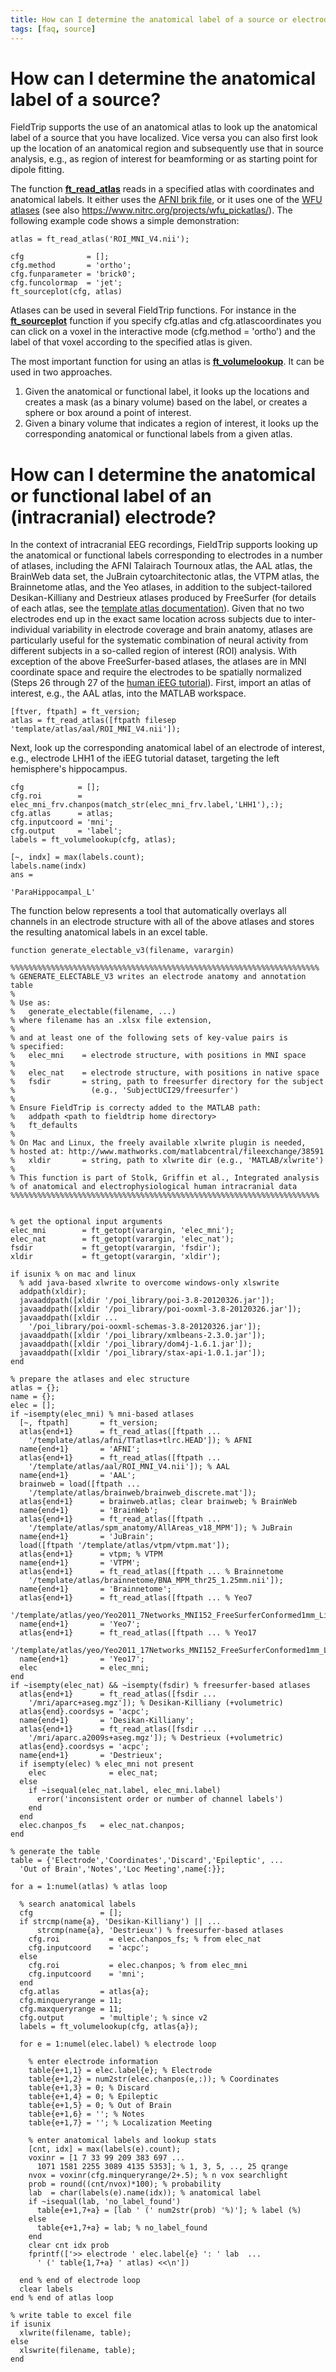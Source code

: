 ```yaml
---
title: How can I determine the anatomical label of a source or electrode?
tags: [faq, source]
---
```


# How can I determine the anatomical label of a source?

FieldTrip supports the use of an anatomical atlas to look up the anatomical label of a source that you have localized. Vice versa you can also first look up the location of an anatomical region and subsequently use that in source analysis, e.g., as region of interest for beamforming or as starting point for dipole fitting.

The function **[ft_read_atlas](https://github.com/fieldtrip/fieldtrip/blob/release/fileio/ft_read_atlas.m)** reads in a specified atlas with coordinates and anatomical labels. It either uses the [AFNI brik file](https://www.google.com/search?q=afni+brik+file+format), or it uses one of the [WFU atlases](http://fmri.wfubmc.edu) (see also https://www.nitrc.org/projects/wfu_pickatlas/). The following example code shows a simple demonstration:

    atlas = ft_read_atlas('ROI_MNI_V4.nii');

    cfg              = [];
    cfg.method       = 'ortho';
    cfg.funparameter = 'brick0';
    cfg.funcolormap  = 'jet';
    ft_sourceplot(cfg, atlas)

Atlases can be used in several FieldTrip functions. For instance in the **[ft_sourceplot](https://github.com/fieldtrip/fieldtrip/blob/release/ft_sourceplot.m)** function if you specify cfg.atlas and cfg.atlascoordinates you can click on a voxel in the interactive mode (cfg.method = 'ortho') and the label of that voxel according to the specified atlas is given.

The most important function for using an atlas is **[ft_volumelookup](https://github.com/fieldtrip/fieldtrip/blob/release/ft_volumelookup.m)**. It can be used in two approaches.

1.  Given the anatomical or functional label, it looks up the locations and creates a mask (as a binary volume) based on the label, or creates a sphere or box around a point of interest.
2.  Given a binary volume that indicates a region of interest, it looks up the corresponding anatomical or functional labels from a given atlas.

# How can I determine the anatomical or functional label of an (intracranial) electrode?

In the context of intracranial EEG recordings, FieldTrip supports looking up the anatomical or functional labels corresponding to electrodes in a number of atlases, including the AFNI Talairach Tournoux atlas, the AAL atlas, the BrainWeb data set, the JuBrain cytoarchitectonic atlas, the VTPM atlas, the Brainnetome atlas, and the Yeo atlases, in addition to the subject-tailored Desikan-Killiany and Destrieux atlases produced by FreeSurfer (for details of each atlas, see the [template atlas documentation](/template/atlas/)). Given that no two electrodes end up in the exact same location across subjects due to inter-individual variability in electrode coverage and brain anatomy, atlases are particularly useful for the systematic combination of neural activity from different subjects in a so-called region of interest (ROI) analysis. With exception of the above FreeSurfer-based atlases, the atlases are in MNI coordinate space and require the electrodes to be spatially normalized (Steps 26 through 27 of the [human iEEG tutorial](/tutorial/human_ecog)). First, import an atlas of interest, e.g., the AAL atlas, into the MATLAB workspace.

    [ftver, ftpath] = ft_version;
    atlas = ft_read_atlas([ftpath filesep 'template/atlas/aal/ROI_MNI_V4.nii']);

Next, look up the corresponding anatomical label of an electrode of interest, e.g., electrode LHH1 of the iEEG tutorial dataset, targeting the left hemisphere's hippocampus.

    cfg            = [];
    cfg.roi        = elec_mni_frv.chanpos(match_str(elec_mni_frv.label,'LHH1'),:);
    cfg.atlas      = atlas;
    cfg.inputcoord = 'mni';
    cfg.output     = 'label';
    labels = ft_volumelookup(cfg, atlas);

    [~, indx] = max(labels.count);
    labels.name(indx)
    ans =

    'ParaHippocampal_L'


The function below represents a tool that automatically overlays all channels in an electrode structure with all of the above atlases and stores the resulting anatomical labels in an excel table.

    function generate_electable_v3(filename, varargin)

    %%%%%%%%%%%%%%%%%%%%%%%%%%%%%%%%%%%%%%%%%%%%%%%%%%%%%%%%%%%%%%%%%%%%%
    % GENERATE_ELECTABLE_V3 writes an electrode anatomy and annotation table
    %
    % Use as:
    %   generate_electable(filename, ...)
    % where filename has an .xlsx file extension,
    %
    % and at least one of the following sets of key-value pairs is
    % specified:
    %   elec_mni    = electrode structure, with positions in MNI space
    %
    %   elec_nat    = electrode structure, with positions in native space
    %   fsdir       = string, path to freesurfer directory for the subject
    %                 (e.g., 'SubjectUCI29/freesurfer')
    %
    % Ensure FieldTrip is correcty added to the MATLAB path:
    %   addpath <path to fieldtrip home directory>
    %   ft_defaults
    %
    % On Mac and Linux, the freely available xlwrite plugin is needed,
    % hosted at: http://www.mathworks.com/matlabcentral/fileexchange/38591
    %   xldir       = string, path to xlwrite dir (e.g., 'MATLAB/xlwrite')
    %
    % This function is part of Stolk, Griffin et al., Integrated analysis
    % of anatomical and electrophysiological human intracranial data
    %%%%%%%%%%%%%%%%%%%%%%%%%%%%%%%%%%%%%%%%%%%%%%%%%%%%%%%%%%%%%%%%%%%%%


    % get the optional input arguments
    elec_mni        = ft_getopt(varargin, 'elec_mni');
    elec_nat        = ft_getopt(varargin, 'elec_nat');
    fsdir           = ft_getopt(varargin, 'fsdir');
    xldir           = ft_getopt(varargin, 'xldir');

    if isunix % on mac and linux
      % add java-based xlwrite to overcome windows-only xlswrite
      addpath(xldir);
      javaaddpath([xldir '/poi_library/poi-3.8-20120326.jar']);
      javaaddpath([xldir '/poi_library/poi-ooxml-3.8-20120326.jar']);
      javaaddpath([xldir ...
        '/poi_library/poi-ooxml-schemas-3.8-20120326.jar']);
      javaaddpath([xldir '/poi_library/xmlbeans-2.3.0.jar']);
      javaaddpath([xldir '/poi_library/dom4j-1.6.1.jar']);
      javaaddpath([xldir '/poi_library/stax-api-1.0.1.jar']);
    end

    % prepare the atlases and elec structure
    atlas = {};
    name = {};
    elec = [];
    if ~isempty(elec_mni) % mni-based atlases
      [~, ftpath]       = ft_version;
      atlas{end+1}      = ft_read_atlas([ftpath ...
        '/template/atlas/afni/TTatlas+tlrc.HEAD']); % AFNI
      name{end+1}       = 'AFNI';
      atlas{end+1}      = ft_read_atlas([ftpath ...
        '/template/atlas/aal/ROI_MNI_V4.nii']); % AAL
      name{end+1}       = 'AAL';
      brainweb = load([ftpath ...
        '/template/atlas/brainweb/brainweb_discrete.mat']);
      atlas{end+1}      = brainweb.atlas; clear brainweb; % BrainWeb
      name{end+1}       = 'BrainWeb';
      atlas{end+1}      = ft_read_atlas([ftpath ...
        '/template/atlas/spm_anatomy/AllAreas_v18_MPM']); % JuBrain
      name{end+1}       = 'JuBrain';
      load([ftpath '/template/atlas/vtpm/vtpm.mat']);
      atlas{end+1}      = vtpm; % VTPM
      name{end+1}       = 'VTPM';
      atlas{end+1}      = ft_read_atlas([ftpath ... % Brainnetome
        '/template/atlas/brainnetome/BNA_MPM_thr25_1.25mm.nii']);
      name{end+1}       = 'Brainnetome';
      atlas{end+1}      = ft_read_atlas([ftpath ... % Yeo7
       '/template/atlas/yeo/Yeo2011_7Networks_MNI152_FreeSurferConformed1mm_LiberalMask_colin27.nii']);
      name{end+1}       = 'Yeo7';
      atlas{end+1}      = ft_read_atlas([ftpath ... % Yeo17
       '/template/atlas/yeo/Yeo2011_17Networks_MNI152_FreeSurferConformed1mm_LiberalMask_colin27.nii']);
      name{end+1}       = 'Yeo17';
      elec              = elec_mni;
    end
    if ~isempty(elec_nat) && ~isempty(fsdir) % freesurfer-based atlases
      atlas{end+1}      = ft_read_atlas([fsdir ...
        '/mri/aparc+aseg.mgz']); % Desikan-Killiany (+volumetric)
      atlas{end}.coordsys = 'acpc';
      name{end+1}       = 'Desikan-Killiany';
      atlas{end+1}      = ft_read_atlas([fsdir ...
        '/mri/aparc.a2009s+aseg.mgz']); % Destrieux (+volumetric)
      atlas{end}.coordsys = 'acpc';
      name{end+1}       = 'Destrieux';
      if isempty(elec) % elec_mni not present
        elec              = elec_nat;
      else
        if ~isequal(elec_nat.label, elec_mni.label)
          error('inconsistent order or number of channel labels')
        end
      end
      elec.chanpos_fs   = elec_nat.chanpos;
    end

    % generate the table
    table = {'Electrode','Coordinates','Discard','Epileptic', ...
      'Out of Brain','Notes','Loc Meeting',name{:}};

    for a = 1:numel(atlas) % atlas loop

      % search anatomical labels
      cfg               = [];
      if strcmp(name{a}, 'Desikan-Killiany') || ...
          strcmp(name{a}, 'Destrieux') % freesurfer-based atlases
        cfg.roi           = elec.chanpos_fs; % from elec_nat
        cfg.inputcoord    = 'acpc';
      else
        cfg.roi           = elec.chanpos; % from elec_mni
        cfg.inputcoord    = 'mni';
      end
      cfg.atlas         = atlas{a};
      cfg.minqueryrange = 11;
      cfg.maxqueryrange = 11;
      cfg.output        = 'multiple'; % since v2
      labels = ft_volumelookup(cfg, atlas{a});

      for e = 1:numel(elec.label) % electrode loop

        % enter electrode information
        table{e+1,1} = elec.label{e}; % Electrode
        table{e+1,2} = num2str(elec.chanpos(e,:)); % Coordinates
        table{e+1,3} = 0; % Discard
        table{e+1,4} = 0; % Epileptic
        table{e+1,5} = 0; % Out of Brain
        table{e+1,6} = ''; % Notes
        table{e+1,7} = ''; % Localization Meeting

        % enter anatomical labels and lookup stats
        [cnt, idx] = max(labels(e).count);
        voxinr = [1 7 33 99 209 383 697 ...
          1071 1581 2255 3089 4135 5353]; % 1, 3, 5, .., 25 qrange
        nvox = voxinr(cfg.minqueryrange/2+.5); % n vox searchlight
        prob = round((cnt/nvox)*100); % probability
        lab  = char(labels(e).name(idx)); % anatomical label
        if ~isequal(lab, 'no_label_found')
          table{e+1,7+a} = [lab ' (' num2str(prob) '%)']; % label (%)
        else
          table{e+1,7+a} = lab; % no_label_found
        end
        clear cnt idx prob
        fprintf(['>> electrode ' elec.label{e} ': ' lab  ...
          ' (' table{1,7+a} ' atlas) <<\n'])

      end % end of electrode loop
      clear labels
    end % end of atlas loop

    % write table to excel file
    if isunix
      xlwrite(filename, table);
    else
      xlswrite(filename, table);
    end
